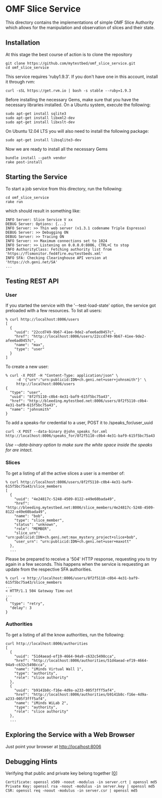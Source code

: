 
OMF Slice Service
=================

This directory contains the implementations of simple OMF Slice Authority which
allows for the manipulation and observation of slices and their state.

Installation
------------

At this stage the best course of action is to clone the repository

    git clone https://github.com/mytestbed/omf_slice_service.git
    cd omf_slice_service

This service requires 'ruby1.9.3'. If you don't have one in this account, install it through rvm:

    curl -sSL https://get.rvm.io | bash -s stable --ruby=1.9.3

Before installing the necessary Gems, make sure that you have the necessary libraries installed. On a Ubuntu
system, execute the following:

    sudo apt-get install sqlite3
    sudo apt-get install libxml2-dev
    sudo apt-get install libxslt-dev

On Ubuntu 12.04 LTS you will also need to install the following package:

    sudo apt-get install libsqlite3-dev

Now we are ready to install all the necessary Gems

    bundle install --path vendor
    rake post-install


Starting the Service
--------------------

To start a job service from this directory, run the following:

    cd omf_slice_service
    rake run

which should result in something like:

    INFO Server: Slice Service V xx
    DEBUG Server: Options: {...}
    INFO Server: >> Thin web server (v1.3.1 codename Triple Espresso)
    DEBUG Server: >> Debugging ON
    DEBUG Server: >> Tracing ON
    INFO Server: >> Maximum connections set to 1024
    INFO Server: >> Listening on 0.0.0.0:8006, CTRL+C to stop
    INFO AuthorityClass: Fetching authority list from 'https://flsmonitor.fed4fire.eu/testbeds.xml'
    INFO SFA: Checking Clearinghouse API version at 'https://ch.geni.net/SA'
    ...


Testing REST API
----------------

### User

If you started the service with the '--test-load-state' option, the service got preloaded with a few
resources. To list all users:

    % curl http://localhost:8006/users
    [
      {
        "uuid": "22ccd749-9b67-41ee-9de2-afee6ad0457c",
        "href": "http://localhost:8006/users/22ccd749-9b67-41ee-9de2-afee6ad0457c",
        "name": "max",
        "type": "user"
      }
    ]

To create a new user:

    % curl -X POST -H "Content-Type: application/json" \
         -d '{"urn":"urn:publicid:IDN+ch.geni.net+user+johnsmith"}' \
         http://localhost:8006/users
    {
      "type": "user",
      "uuid": "8f2f5110-c0b4-4e31-baf9-615f5bc75a43",
      "href": "http://bleeding.mytestbed.net:8006/users/8f2f5110-c0b4-4e31-baf9-615f5bc75a43",
      "name": "johnsmith"
    }

To add a speaks-for credential to a user, POST it to /speaks_for/user_uuid

    curl -X POST --data-binary @john_speaks_for.xml http://localhost:8006/speaks_for/8f2f5110-c0b4-4e31-baf9-615f5bc75a43

*Use --data-binary option to make sure the white space inside the speaks for are intact.*

### Slices

To get a listing of all the active slices a user is a member of:

    % curl http://localhost:8006/users/8f2f5110-c0b4-4e31-baf9-615f5bc75a43/slice_members
    [
      {
        "uuid": "4e24817c-5248-4509-8122-e49e60bada49",
        "href": "http://bleeding.mytestbed.net:8006/slice_members/4e24817c-5248-4509-8122-e49e60bada49",
        "name": "bob",
        "type": "slice_member",
        "status": "unknown",
        "role": "MEMBER",
        "slice_urn": "urn:publicid:IDN+ch.geni.net:max_mystery_project+slice+bob",
        "user_urn": "urn:publicid:IDN+ch.geni.net+user+maxott"
      },
      ...

Please be prepared to receive a '504' HTTP response, requesting you to try again in a few seconds. This
happens when the service is requesting an update from the respective SFA authorities.

    % curl -v http://localhost:8006/users/8f2f5110-c0b4-4e31-baf9-615f5bc75a43/slice_members
    ...
    < HTTP/1.1 504 Gateway Time-out
    ...
    {
      "type": "retry",
      "delay": 3
    }

### Authorities

To get a listing of all the know authorities, run the following:

    curl http://localhost:8006/authorities
    [
      {
        "uuid": "51d4aead-ef19-4664-94a9-c632c5498cca",
        "href": "http://localhost:8006/authorities/51d4aead-ef19-4664-94a9-c632c5498cca",
        "name": "iMinds Virtual Wall 1",
        "type": "authority",
        "role": "slice authority"
      },
      {
        "uuid": "b9141b8c-f16e-4d9a-a233-005f3fff5af4",
        "href": "http://localhost:8006/authorities/b9141b8c-f16e-4d9a-a233-005f3fff5af4",
        "name": "iMinds WiLab 2",
        "type": "authority",
        "role": "slice authority"
      },
      ...

Exploring the Service with a Web Browser
----------------------------------------

Just point your browser at [http://localhost:8006](/)

Debugging Hints
---------------

Verifying that public and private key belong together [[0](http://stackoverflow.com/a/280912/3528225)]

    Certificate: openssl x509 -noout -modulus -in server.crt | openssl md5
    Private Key: openssl rsa -noout -modulus -in server.key | openssl md5
    CSR: openssl req -noout -modulus -in server.csr | openssl md5


